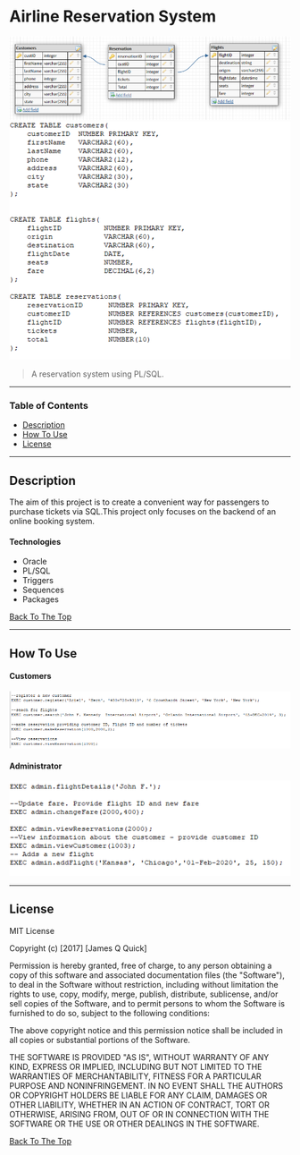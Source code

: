 # Airline Reservation System
![Logical Image](images/logicalModel.PNG)
![Logical Image](images/physicalModel.PNG)
> A reservation system using PL/SQL.

---

### Table of Contents

- [Description](#description)
- [How To Use](#how-to-use)
- [License](#license)

---

## Description

The aim of this project is to create a convenient way for passengers to purchase tickets via SQL.This project only focuses on the backend of an online booking system.

#### Technologies

- Oracle
- PL/SQL
- Triggers
- Sequences
- Packages

[Back To The Top](#Airline-Reservation-System)

---

## How To Use

#### Customers
![customers](images/customers.PNG)
#### Administrator
![admins image](images/admins.PNG) 

---

## License

MIT License

Copyright (c) [2017] [James Q Quick]

Permission is hereby granted, free of charge, to any person obtaining a copy
of this software and associated documentation files (the "Software"), to deal
in the Software without restriction, including without limitation the rights
to use, copy, modify, merge, publish, distribute, sublicense, and/or sell
copies of the Software, and to permit persons to whom the Software is
furnished to do so, subject to the following conditions:

The above copyright notice and this permission notice shall be included in all
copies or substantial portions of the Software.

THE SOFTWARE IS PROVIDED "AS IS", WITHOUT WARRANTY OF ANY KIND, EXPRESS OR
IMPLIED, INCLUDING BUT NOT LIMITED TO THE WARRANTIES OF MERCHANTABILITY,
FITNESS FOR A PARTICULAR PURPOSE AND NONINFRINGEMENT. IN NO EVENT SHALL THE
AUTHORS OR COPYRIGHT HOLDERS BE LIABLE FOR ANY CLAIM, DAMAGES OR OTHER
LIABILITY, WHETHER IN AN ACTION OF CONTRACT, TORT OR OTHERWISE, ARISING FROM,
OUT OF OR IN CONNECTION WITH THE SOFTWARE OR THE USE OR OTHER DEALINGS IN THE
SOFTWARE.

[Back To The Top](#Airline-Reservation-System)



